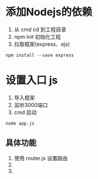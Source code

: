 # 添加Nodejs的依赖
1. 从 cmd cd 到工程目录
2. npm init 初始化工程
3. 拉取框架(express、ejs)
```
npm install --save express
```
# 设置入口 js
1. 导入框架
2. 监听3000端口
3. cmd 启动
```
node app.js
```
## 具体功能
1. 使用 router.js 设置路由
2. 
3. 
    